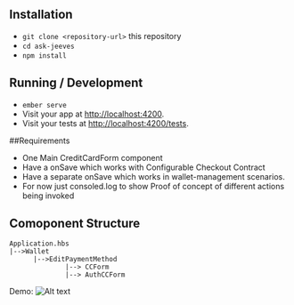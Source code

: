 ## Installation

- `git clone <repository-url>` this repository
- `cd ask-jeeves`
- `npm install`

## Running / Development

- `ember serve`
- Visit your app at [http://localhost:4200](http://localhost:4200).
- Visit your tests at [http://localhost:4200/tests](http://localhost:4200/tests).

##Requirements
* One Main CreditCardForm component
* Have a onSave which works with Configurable Checkout Contract
* Have a separate onSave which works in wallet-management scenarios. 
* For now just consoled.log to show Proof of concept of different actions being invoked


## Comoponent Structure
```
Application.hbs
|-->Wallet
      |-->EditPaymentMethod
              |--> CCForm
              |--> AuthCCForm
```

Demo:
![ Alt text](https://github.com/saikota/ember-contextual-wallet/blob/main/gif/Recording.gif)
